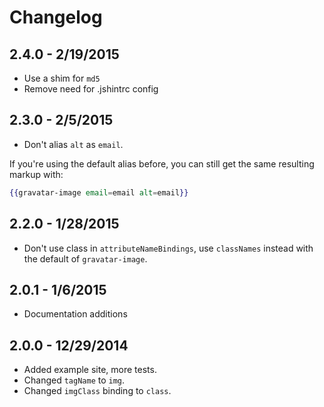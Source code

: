 # Changelog

## 2.4.0 - 2/19/2015

* Use a shim for `md5`
* Remove need for .jshintrc config

## 2.3.0 - 2/5/2015

* Don't alias `alt` as `email`.

If you're using the default alias before, you can still get the same resulting markup with:

```hbs
{{gravatar-image email=email alt=email}}
```

## 2.2.0 - 1/28/2015

* Don't use class in `attributeNameBindings`, use `classNames` instead with the default of `gravatar-image`.

## 2.0.1 - 1/6/2015

* Documentation additions

## 2.0.0 - 12/29/2014

* Added example site, more tests.
* Changed `tagName` to `img`.
* Changed `imgClass` binding to `class`.
